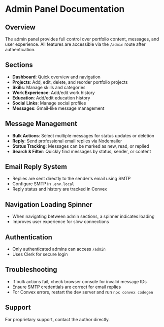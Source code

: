 # Admin Panel Documentation

## Overview
The admin panel provides full control over portfolio content, messages, and user experience. All features are accessible via the `/admin` route after authentication.

## Sections
- **Dashboard**: Quick overview and navigation
- **Projects**: Add, edit, delete, and reorder portfolio projects
- **Skills**: Manage skills and categories
- **Work Experience**: Add/edit work history
- **Education**: Add/edit education history
- **Social Links**: Manage social profiles
- **Messages**: Gmail-like message management

## Message Management
- **Bulk Actions**: Select multiple messages for status updates or deletion
- **Reply**: Send professional email replies via Nodemailer
- **Status Tracking**: Messages can be marked as new, read, or replied
- **Search & Filter**: Quickly find messages by status, sender, or content

## Email Reply System
- Replies are sent directly to the sender's email using SMTP
- Configure SMTP in `.env.local`
- Reply status and history are tracked in Convex

## Navigation Loading Spinner
- When navigating between admin sections, a spinner indicates loading
- Improves user experience for slow connections

## Authentication
- Only authenticated admins can access `/admin`
- Uses Clerk for secure login

## Troubleshooting
- If bulk actions fail, check browser console for invalid message IDs
- Ensure SMTP credentials are correct for email replies
- For Convex errors, restart the dev server and run `npx convex codegen`

## Support
For proprietary support, contact the author directly.
